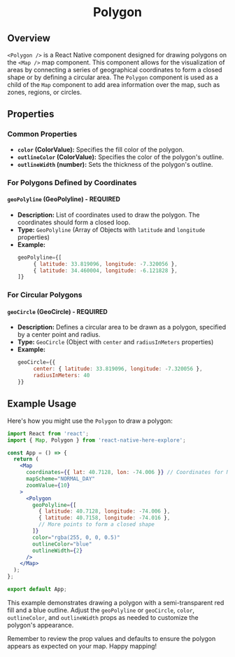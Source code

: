 <h1 align="center">
    <strong>Polygon</strong>
</h1>

## Overview

`<Polygon />` is a React Native component designed for drawing polygons on the `<Map />` map component. This component allows for the visualization of areas by connecting a series of geographical coordinates to form a closed shape or by defining a circular area. The `Polygon` component is used as a child of the `Map` component to add area information over the map, such as zones, regions, or circles.

## Properties

### Common Properties

- **`color` (ColorValue):** Specifies the fill color of the polygon.
- **`outlineColor` (ColorValue):** Specifies the color of the polygon's outline.
- **`outlineWidth` (number):** Sets the thickness of the polygon's outline.

### For Polygons Defined by Coordinates

#### `geoPolyline` (GeoPolyline) - REQUIRED

- **Description:** List of coordinates used to draw the polygon. The coordinates should form a closed loop.
- **Type:** `GeoPolyline` (Array of Objects with `latitude` and `longitude` properties)
- **Example:**
  ```jsx
  geoPolyline={[
       { latitude: 33.819096, longitude: -7.320056 },
       { latitude: 34.460004, longitude: -6.121828 },
  ]}
  ```

### For Circular Polygons

#### `geoCircle` (GeoCircle) - REQUIRED

- **Description:** Defines a circular area to be drawn as a polygon, specified by a center point and radius.
- **Type:** `GeoCircle` (Object with `center` and `radiusInMeters` properties)
- **Example:**
  ```jsx
  geoCircle={{
       center: { latitude: 33.819096, longitude: -7.320056 },
       radiusInMeters: 40
  }}
  ```

## Example Usage

Here's how you might use the `Polygon` to draw a polygon:

```jsx
import React from 'react';
import { Map, Polygon } from 'react-native-here-explore';

const App = () => {
  return (
    <Map
      coordinates={{ lat: 40.7128, lon: -74.006 }} // Coordinates for New York City
      mapScheme="NORMAL_DAY"
      zoomValue={10}
    >
      <Polygon
        geoPolyline={[
          { latitude: 40.7128, longitude: -74.006 },
          { latitude: 40.7158, longitude: -74.016 },
          // More points to form a closed shape
        ]}
        color="rgba(255, 0, 0, 0.5)"
        outlineColor="blue"
        outlineWidth={2}
      />
    </Map>
  );
};

export default App;
```

This example demonstrates drawing a polygon with a semi-transparent red fill and a blue outline. Adjust the `geoPolyline` or `geoCircle`, `color`, `outlineColor`, and `outlineWidth` props as needed to customize the polygon's appearance.

Remember to review the prop values and defaults to ensure the polygon appears as expected on your map. Happy mapping!

